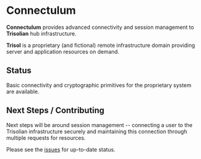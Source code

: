# Connectulum
**Connectulum** provides advanced connectivity and session management to **Trisolian** hub infrastructure.

**Trisol** is a proprietary (and fictional) remote infrastructure domain providing server and application
resources on demand. 

## Status
Basic connectivity and cryptographic primitives for the proprietary system are available.

## Next Steps / Contributing
Next steps will be around session management -- connecting a user to the Trisolian 
infrastructure securely and maintaining this connection through multiple requests for
resources.

Please see the [issues](https://github.com/trisolaria/raphael/issues?q=is%3Aissue+is%3Aopen+sort%3Acreated-asc) for up-to-date status.
